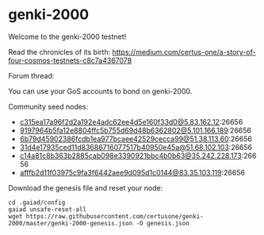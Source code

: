 # genki-2000

Welcome to the genki-2000 testnet!

Read the chronicles of its birth: https://medium.com/certus-one/a-story-of-four-cosmos-testnets-c8c7a4367078

Forum thread: 

You can use your GoS accounts to bond on genki-2000.

Community seed nodes:

- c315ea17a96f2d2a192e4adc62ee4d5e160f33d0@5.83.162.12:26656
- 9197964b5fa12e8804ffc5b755d69d48b6362802@5.101.166.189:26656
- 6b79d45902386fcdb1ea977bcaee42529cecca99@51.38.113.60:26656
- 31d4e17935ced11d83686716077517b40950e45a@51.68.102.103:26656
- c14a81c8b363b2885cab098e3390921bbc4b0b63@35.242.228.173:26656
- afffb2d11f03975c9fa3f6442aee9d095d1c0144@83.35.103.119:26656

Download the genesis file and reset your node:

    cd .gaiad/config
    gaiad unsafe-reset-all
    wget https://raw.githubusercontent.com/certusone/genki-2000/master/genki-2000-genesis.json -O genesis.json
